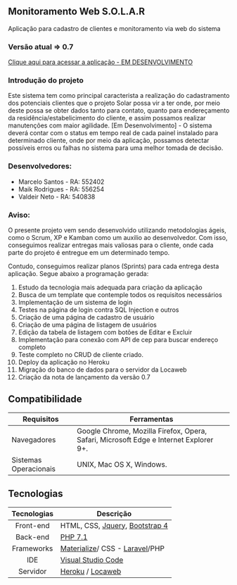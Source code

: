 ## Monitoramento Web S.O.L.A.R
Aplicação para cadastro de clientes e monitoramento via web do sistema

### Versão atual => 0.7

[Clique aqui para acessar a aplicação - EM DESENVOLVIMENTO](http://monitoramento-solar.herokuapp.com/public/)

### Introdução do projeto
Este sistema tem como principal caracterista a realização do cadastramento dos potenciais clientes que o projeto Solar possa vir a ter onde,
por meio deste possa se obter dados tanto para contato, quanto para endereçamento da residência/estabelicimento do cliente, e assim possamos
realizar manutenções com maior agilidade.
[Em Desenvolvimento] - O sistema deverá contar com o status em tempo real de cada painel instalado para determinado cliente, onde por meio
da aplicação, possamos detectar possíveis erros ou falhas no sistema para uma melhor tomada de decisão.

### Desenvolvedores:
- Marcelo Santos - RA: 552402
- Maik Rodrigues - RA: 556254
- Valdeir Neto   - RA: 540838

### Aviso:
O presente projeto vem sendo desenvolvido utilizando metodologias ágeis, como o Scrum, XP e Kamban como um auxilio ao desenvolvedor. Com isso,
conseguimos realizar entregas mais valiosas para o cliente, onde cada parte do projeto é entregue em um determinado tempo.

Contudo, conseguimos realizar planos (Sprints) para cada entrega desta aplicação. Segue abaixo a programação gerada:

1. Estudo da tecnologia mais adequada para criação da aplicação 
2. Busca de um template que contemple todos os requisitos necessários
3. Implementação de um sistema de login
4. Testes na página de login contra SQL Injection e outros
5. Criação de uma página de cadastro de usuário
6. Criação de uma página de listagem de usuários
7. Edição da tabela de listagem com botões de Editar e Excluir
8. Implementação para conexão com API de cep para buscar endereço completo
9. Teste completo no CRUD de cliente criado.
10. Deploy da aplicação no Heroku
11. Migração do banco de dados para o servidor da Locaweb
12. Criação da nota de lançamento da versão 0.7


## Compatibilidade

| Requisitos    | Ferramentas   |
|---------------|---------------|
| Navegadores   | Google Chrome, Mozilla Firefox, Opera, Safari, Microsoft Edge e Internet Explorer 9+.     |
| Sistemas Operacionais     | UNIX, Mac OS X, Windows.    |

## Tecnologias

| Tecnologias   | Descrição |
|:-------------:|-----------|
| Front-end | HTML, CSS, [Jquery](https://jquery.com), [Bootstrap 4](https://getbootstrap.com/) |
| Back-end  | [PHP 7.1](https://secure.php.net/downloads.php#v5.6.30)  |
| Frameworks    | [Materialize](http://materializecss.com)/ CSS - [Laravel](https://laravel.com/)/PHP |
| IDE    | [Visual Studio Code](https://www.jetbrains.com/phpstorm/)    |
| Servidor  | [Heroku](https://www.heroku.com/) / [Locaweb](https://www.locaweb.com.br)    |
